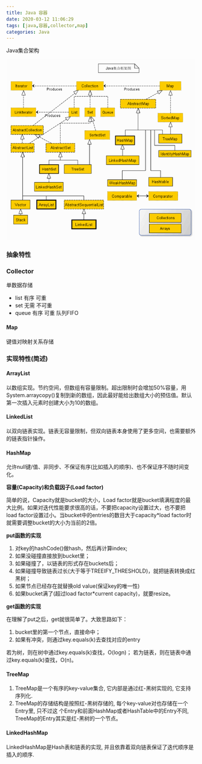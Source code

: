 ```yaml
---
title: Java 容器
date: 2020-03-12 11:06:29
tags: [java,容器,collector,map]
categories: Java
---
```


Java集合架构

![](javacollector/collector.png)

<!--more-->

### 抽象特性

### Collector

单数据存储

- list 有序 可重
- set 无需 不可重
- queue 有序 可重 队列FIFO

#### Map

键值对映射关系存储

### 实现特性(简述)

#### ArrayList

以数组实现。节约空间，但数组有容量限制。超出限制时会增加50%容量，用System.arraycopy()复制到新的数组，因此最好能给出数组大小的预估值。默认第一次插入元素时创建大小为10的数组。

#### LinkedList

以双向链表实现。链表无容量限制，但双向链表本身使用了更多空间，也需要额外的链表指针操作。

#### HashMap

允许null键/值、非同步、不保证有序(比如插入的顺序)、也不保证序不随时间变化。

**容量(Capacity)和负载因子(Load factor)**

简单的说，Capacity就是bucket的大小，Load factor就是bucket填满程度的最大比例。如果对迭代性能要求很高的话，不要把capacity设置过大，也不要把load factor设置过小。当bucket中的entries的数目大于capacity*load factor时就需要调整bucket的大小为当前的2倍。

**put函数的实现**

1. 对key的hashCode()做hash，然后再计算index;
2. 如果没碰撞直接放到bucket里；
3. 如果碰撞了，以链表的形式存在buckets后；
4. 如果碰撞导致链表过长(大于等于TREEIFY_THRESHOLD)，就把链表转换成红黑树；
5. 如果节点已经存在就替换old value(保证key的唯一性)
6. 如果bucket满了(超过load factor*current capacity)，就要resize。

**get函数的实现**

在理解了put之后，get就很简单了。大致思路如下：

1. bucket里的第一个节点，直接命中；
2. 如果有冲突，则通过key.equals(k)去查找对应的entry

若为树，则在树中通过key.equals(k)查找，O(logn)；
若为链表，则在链表中通过key.equals(k)查找，O(n)。

#### TreeMap

1. TreeMap是一个有序的key-value集合, 它内部是通过红-黑树实现的, 它支持序列化.
2. TreeMap的存储结构是按照红-黑树存储的, 每个key-value对也存储在一个Entry里, 只不过这 个Entry和前面HashMap或者HashTable中的Entry不同, TreeMap的Entry其实是红-黑树的一个节点。

#### LinkedHashMap

LinkedHashMap是Hash表和链表的实现, 并且依靠着双向链表保证了迭代顺序是插入的顺序.
